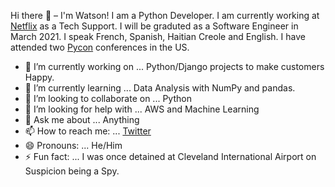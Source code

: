 Hi there 👋 – I'm Watson!
I am a Python Developer. I am currently working at [Netflix](https://www.netflix.com/) as a Tech Support. I will be graduted as a Software Engineer in March 2021.
I speak French, Spanish, Haitian Creole and English. I have attended two [Pycon](https://us.pycon.org/2020/) conferences in the US.

- 🔭 I’m currently working on ... Python/Django projects to make customers Happy.
- 🌱 I’m currently learning ... Data Analysis with NumPy and pandas.
- 👯 I’m looking to collaborate on ... Python
- 🤔 I’m looking for help with ... AWS and Machine Learning
- 💬 Ask me about ... Anything
- 📫 How to reach me: ... [Twitter](https://twitter.com/WMarcelain)
- 😄 Pronouns: ... He/Him
- ⚡ Fun fact: ... I was once detained at Cleveland International Airport on Suspicion being a Spy. 

